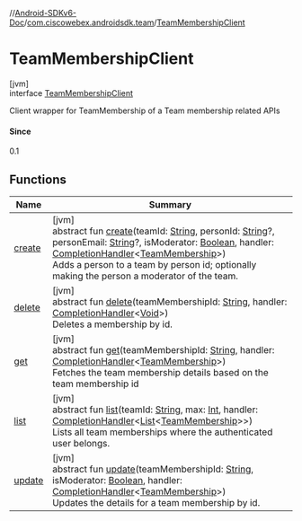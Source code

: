 //[Android-SDKv6-Doc](../../../index.md)/[com.ciscowebex.androidsdk.team](../index.md)/[TeamMembershipClient](index.md)

# TeamMembershipClient

[jvm]\
interface [TeamMembershipClient](index.md)

Client wrapper for TeamMembership of a Team membership related APIs

#### Since

0.1

## Functions

| Name | Summary |
|---|---|
| [create](create.md) | [jvm]<br>abstract fun [create](create.md)(teamId: [String](https://kotlinlang.org/api/latest/jvm/stdlib/kotlin/-string/index.html), personId: [String](https://kotlinlang.org/api/latest/jvm/stdlib/kotlin/-string/index.html)?, personEmail: [String](https://kotlinlang.org/api/latest/jvm/stdlib/kotlin/-string/index.html)?, isModerator: [Boolean](https://kotlinlang.org/api/latest/jvm/stdlib/kotlin/-boolean/index.html), handler: [CompletionHandler](../../com.ciscowebex.androidsdk/-completion-handler/index.md)&lt;[TeamMembership](../-team-membership/index.md)&gt;)<br>Adds a person to a team by person id; optionally making the person a moderator of the team. |
| [delete](delete.md) | [jvm]<br>abstract fun [delete](delete.md)(teamMembershipId: [String](https://kotlinlang.org/api/latest/jvm/stdlib/kotlin/-string/index.html), handler: [CompletionHandler](../../com.ciscowebex.androidsdk/-completion-handler/index.md)&lt;[Void](https://docs.oracle.com/javase/8/docs/api/java/lang/Void.html)&gt;)<br>Deletes a membership by id. |
| [get](get.md) | [jvm]<br>abstract fun [get](get.md)(teamMembershipId: [String](https://kotlinlang.org/api/latest/jvm/stdlib/kotlin/-string/index.html), handler: [CompletionHandler](../../com.ciscowebex.androidsdk/-completion-handler/index.md)&lt;[TeamMembership](../-team-membership/index.md)&gt;)<br>Fetches the team membership details based on the team membership id |
| [list](list.md) | [jvm]<br>abstract fun [list](list.md)(teamId: [String](https://kotlinlang.org/api/latest/jvm/stdlib/kotlin/-string/index.html), max: [Int](https://kotlinlang.org/api/latest/jvm/stdlib/kotlin/-int/index.html), handler: [CompletionHandler](../../com.ciscowebex.androidsdk/-completion-handler/index.md)&lt;[List](https://kotlinlang.org/api/latest/jvm/stdlib/kotlin.collections/-list/index.html)&lt;[TeamMembership](../-team-membership/index.md)&gt;&gt;)<br>Lists all team memberships where the authenticated user belongs. |
| [update](update.md) | [jvm]<br>abstract fun [update](update.md)(teamMembershipId: [String](https://kotlinlang.org/api/latest/jvm/stdlib/kotlin/-string/index.html), isModerator: [Boolean](https://kotlinlang.org/api/latest/jvm/stdlib/kotlin/-boolean/index.html), handler: [CompletionHandler](../../com.ciscowebex.androidsdk/-completion-handler/index.md)&lt;[TeamMembership](../-team-membership/index.md)&gt;)<br>Updates the details for a team membership by id. |
